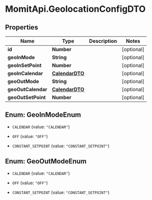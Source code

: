 # MomitApi.GeolocationConfigDTO

## Properties
Name | Type | Description | Notes
------------ | ------------- | ------------- | -------------
**id** | **Number** |  | [optional] 
**geoInMode** | **String** |  | [optional] 
**geoInSetPoint** | **Number** |  | [optional] 
**geoInCalendar** | [**CalendarDTO**](CalendarDTO.md) |  | [optional] 
**geoOutMode** | **String** |  | [optional] 
**geoOutCalendar** | [**CalendarDTO**](CalendarDTO.md) |  | [optional] 
**geoOutSetPoint** | **Number** |  | [optional] 


<a name="GeoInModeEnum"></a>
## Enum: GeoInModeEnum


* `CALENDAR` (value: `"CALENDAR"`)

* `OFF` (value: `"OFF"`)

* `CONSTANT_SETPOINT` (value: `"CONSTANT_SETPOINT"`)




<a name="GeoOutModeEnum"></a>
## Enum: GeoOutModeEnum


* `CALENDAR` (value: `"CALENDAR"`)

* `OFF` (value: `"OFF"`)

* `CONSTANT_SETPOINT` (value: `"CONSTANT_SETPOINT"`)





